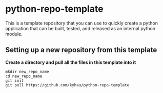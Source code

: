 # python-repo-template
This is a template repository that you can use to quickly create a python application that can be built, tested, and released as an internal python module.

## Setting up a new repository from this template
**Create a directory and pull all the files in this template into it**

    mkdir new_repo_name
    cd new_repo_name
    git init
    git pull https://github.com/kyhau/python-repo-template
